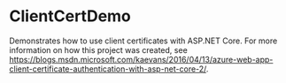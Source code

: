# ClientCertDemo
Demonstrates how to use client certificates with ASP.NET Core.  For more information on how this project was created, see <a href="https://blogs.msdn.microsoft.com/kaevans/2016/04/13/azure-web-app-client-certificate-authentication-with-asp-net-core-2/">https://blogs.msdn.microsoft.com/kaevans/2016/04/13/azure-web-app-client-certificate-authentication-with-asp-net-core-2/</a>.
